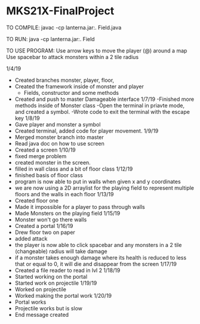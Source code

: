 # MKS21X-FinalProject
TO COMPILE:
javac -cp lanterna.jar:. Field.java

TO RUN:
java -cp lanterna.jar:. Field

TO USE PROGRAM: 
Use arrow keys to move the player (@) around a map 
Use spacebar to attack monsters within a 2 tile radius


1/4/19
  - Created branches monster, player, floor,
  - Created the framework inside of monster and player
    - Fields, constructor and some methods
  - Created and push to master Damageable interface 
1/7/19
  -Finished more methods inside of Monster class
  -Open the terminal in priavte mode, and created a symbol.
  -Wrote code to exit the terminal with the escape key 
1/8/19
  - Gave player and monster a symbol
  - Created terminal, added code for player movement.
1/9/19 
  - Merged monster branch into master
  - Read java doc on how to use screen 
  - Created a screen 
1/10/19
  - fixed merge problem 
  - created monster in the screen.
  - filled in wall class and a bit of floor class 
1/12/19
  - finished basis of floor class 
  - program is now able to put in walls when given x and y coordinates
  - we are now using a 2D arraylist for the playing field to represent multiple floors and the walls in each floor
1/13/19
  - Created floor one
  - Made it impossible for a player to pass through walls
  - Made Monsters on the playing field
1/15/19
  - Monster won't go there walls 
  - Created a portal 
1/16/19
  - Drew floor two on paper 
  - added attack 
  - the player is now able to click spacebar and any monsters in a 2 tile (changeable) radius will take damage
  - if a monster takes enough damage where its health is reduced to less that or equal to 0, it will die and disappear from the screen
1/17/19
  - Created a file reader to read in lvl 2 
1/18/19
  - Started working on the portal
  - Started work on projectile 
1/19/19
 - Worked on projectile 
 - Worked making the portal work
1/20/19
 - Portal works
 - Projectile works but is slow 
 - End message created 
 
